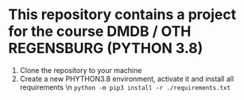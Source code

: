 # This repository contains a project for the course DMDB / OTH REGENSBURG (PYTHON 3.8)

1. Clone the repository to your machine
2. Create a new PHYTHON3.8 environment, activate it and install all requirements \n
`python -m pip3 install -r ./requirements.txt`
